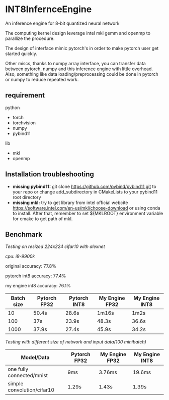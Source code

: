 # INT8InfernceEngine
An inference engine for 8-bit quantized neural network

The computing kernel design leverage intel mkl gemm and openmp to parallize the procedure.

The design of interface mimic pytorch's in order to make pytorch user get started quickly.

Other miscs, thanks to numpy array interface, you can transfer data between pytorch, numpy and this inference engine with little overhead.
Also, something like data loading/preprocessing could be done in pytorch or numpy to reduce repeated work.

## requirement
python
* torch
* torchvision
* numpy
* pybind11

lib
* mkl
* openmp

## Installation troubleshooting
* **missing pybind11:** git clone https://github.com/pybind/pybind11.git to your repo or change add_subdirectory in CMakeLists to your pybind11 root directory
* **missing mkl:** try to get library from intel official webcite https://software.intel.com/en-us/mkl/choose-download or using conda to install. After that, remember to set ${MKLROOT} environment variable for cmake to get path of mkl.

## Benchmark
*Testing on resized 224x224 cifar10 with alexnet*

*cpu: i9-9900k*

original accuracy: 77.8%

pytorch int8 accuracy: 77.4%

my engine int8 accuracy: 76.1%

|Batch size|Pytorch FP32|Pytorch INT8|My Engine FP32|My Engine INT8|
|---|---|---|---|---|
|10|50.4s|28.6s|1m16s|1m2s|
|100|37s|23.9s|48.3s|36.6s|
|1000|37.9s|27.4s|45.9s|34.2s|

*Testing with different size of network and input data(100 minibatch)*

|Model/Data| Pytorch FP32|My Engine FP32|My Engine INT8|
|---|---|---|---|
|one fully connected/mnist|9ms|3.76ms|19.6ms|
|simple convolution/cifar10|1.29s|1.43s|1.39s|
